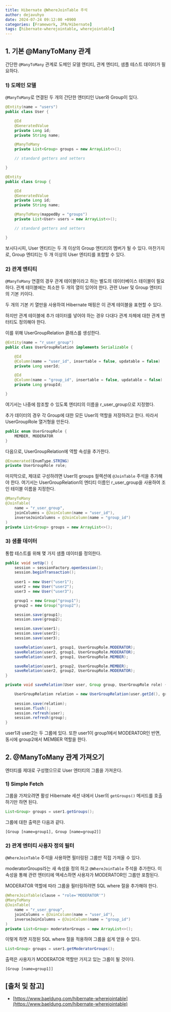 ```yaml
---
title: Hibernate @WhereJoinTable 주석
author: dejavuhyo
date: 2024-07-24 09:12:00 +0900
categories: [Framework, JPA/Hibernate]
tags: [hibernate-wherejointable, wherejointable]
---
```


## 1. 기본 @ManyToMany 관계
간단한 `@ManyToMany` 관계로 도메인 모델 엔티티, 관계 엔티티, 샘플 테스트 데이터가 필요하다.

### 1) 도메인 모델
`@ManyToMany`로 연결된 두 개의 간단한 엔터티인 User와 Group이 있다.

```java
@Entity(name = "users")
public class User {

    @Id
    @GeneratedValue
    private Long id;
    private String name;

    @ManyToMany
    private List<Group> groups = new ArrayList<>();

    // standard getters and setters

}
```

```java
@Entity
public class Group {

    @Id
    @GeneratedValue
    private Long id;
    private String name;

    @ManyToMany(mappedBy = "groups")
    private List<User> users = new ArrayList<>();

    // standard getters and setters

}
```

보시다시피, User 엔티티는 두 개 이상의 Group 엔티티의 멤버가 될 수 있다. 마찬가지로, Group 엔티티는 두 개 이상의 User 엔티티를 포함할 수 있다.

### 2) 관계 엔티티
`@ManyToMany` 연결의 경우 관계 테이블이라고 하는 별도의 데이터베이스 테이블이 필요하다. 관계 테이블에는 최소한 두 개의 열이 있어야 한다. 관련 User 및 Group 엔터티의 기본 키이다.

두 개의 기본 키 열만을 사용하여 Hibernate 매핑은 이 관계 테이블을 표현할 수 있다.

하지만 관계 테이블에 추가 데이터를 넣어야 하는 경우 다대다 관계 자체에 대한 관계 엔터티도 정의해야 한다.

이를 위해 UserGroupRelation 클래스를 생성한다.

```java
@Entity(name = "r_user_group")
public class UserGroupRelation implements Serializable {

    @Id
    @Column(name = "user_id", insertable = false, updatable = false)
    private Long userId;

    @Id
    @Column(name = "group_id", insertable = false, updatable = false)
    private Long groupId;

}
```

여기서는 나중에 참조할 수 있도록 엔티티의 이름을 r_user_group으로 지정했다.

추가 데이터의 경우 각 Group에 대한 모든 User의 역할을 저장하려고 한다. 따라서 UserGroupRole 열거형을 만든다.

```java
public enum UserGroupRole {
    MEMBER, MODERATOR
}
```

다음으로, UserGroupRelation에 역할 속성을 추가한다.

```java
@Enumerated(EnumType.STRING)
private UserGroupRole role;
```

마지막으로, 제대로 구성하려면 User의 groups 컬렉션에 `@JoinTable` 주석을 추가해야 한다. 여기서는 UserGroupRelation의 엔티티 이름인 r_user_group을 사용하여 조인 테이블 이름을 지정한다.

```java
@ManyToMany
@JoinTable(
    name = "r_user_group",
    joinColumns = @JoinColumn(name = "user_id"),
    inverseJoinColumns = @JoinColumn(name = "group_id")
)
private List<Group> groups = new ArrayList<>();
```

###  3) 샘플 데이터
통합 테스트를 위해 몇 가지 샘플 데이터를 정의한다.

```java
public void setUp() {
    session = sessionFactory.openSession();
    session.beginTransaction();
    
    user1 = new User("user1");
    user2 = new User("user2");
    user3 = new User("user3");

    group1 = new Group("group1");
    group2 = new Group("group2");

    session.save(group1);
    session.save(group2);

    session.save(user1);
    session.save(user2);
    session.save(user3);

    saveRelation(user1, group1, UserGroupRole.MODERATOR);
    saveRelation(user2, group1, UserGroupRole.MODERATOR);
    saveRelation(user3, group1, UserGroupRole.MEMBER);

    saveRelation(user1, group2, UserGroupRole.MEMBER);
    saveRelation(user2, group2, UserGroupRole.MODERATOR);
}

private void saveRelation(User user, Group group, UserGroupRole role) {

    UserGroupRelation relation = new UserGroupRelation(user.getId(), group.getId(), role);
    
    session.save(relation);
    session.flush();
    session.refresh(user);
    session.refresh(group);
}
```

user1과 user2는 두 그룹에 있다. 또한 user1이 group1에서 MODERATOR인 반면, 동시에 group2에서 MEMBER 역할을 한다.

## 2. @ManyToMany 관계 가져오기
엔터티를 제대로 구성했으므로 User 엔터티의 그룹을 가져온다.

### 1) Simple Fetch
그룹을 가져오려면 활성 Hibernate 세션 내에서 User의 `getGroups()` 메서드를 호출하기만 하면 된다.

```java
List<Group> groups = user1.getGroups();
```

그룹에 대한 출력은 다음과 같다.

```text
[Group [name=group1], Group [name=group2]]
```

### 2) 관계 엔터티 사용자 정의 필터
`@WhereJoinTable` 주석을 사용하면 필터링된 그룹만 직접 가져올 수 있다.

moderatorGroups라는 새 속성을 정의 하고 `@WhereJoinTable` 주석을 추가한다. 이 속성을 통해 관련 엔터티에 액세스하면 사용자가 MODERATOR인 그룹만 포함된다.

MODERATOR 역할에 따라 그룹을 필터링하려면 SQL where 절을 추가해야 한다.

```java
@WhereJoinTable(clause = "role='MODERATOR'")
@ManyToMany
@JoinTable(
    name = "r_user_group",
    joinColumns = @JoinColumn(name = "user_id"),
    inverseJoinColumns = @JoinColumn(name = "group_id")
)
private List<Group> moderatorGroups = new ArrayList<>();
```

이렇게 하면 지정된 SQL where 절을 적용하여 그룹을 쉽게 얻을 수 있다.

```java
List<Group> groups = user1.getModeratorGroups();
```

출력은 사용자가 MODERATOR 역할만 가지고 있는 그룹이 될 것이다.

```text
[Group [name=group1]]
```

## [출처 및 참고]
* [https://www.baeldung.com/hibernate-wherejointable](https://www.baeldung.com/hibernate-wherejointable)
